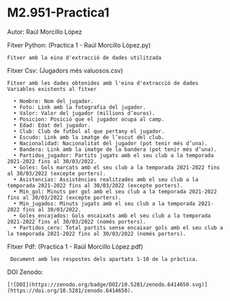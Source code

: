 # M2.951-Practica1

Autor: Raúl Morcillo López

Fitxer Python: (Practica 1 - Raúl Morcillo López.py)

    Fitxer amb la eina d'extracció de dades utilitzada
    
Fitxer Csv: (Jugadors més valuosos.csv)

    Fitxer amb les dades obtenides amb l'eina d'extracció de dades
    Variables existents al fitxer
    
      • Nombre: Nom del jugador.
      • Foto: Link amb la fotografia del jugador.
      • Valor: Valor del jugador (millions d’euros).
      • Posicion: Posició que el jugador ocupa al camp.
      • Edad: Edat del jugador.
      • Club: Club de futbol al que pertany el jugador.
      • Escudo: Link amb la imatge de l’escut del club.
      • Nacionalidad: Nacionalitat del jugador (pot tenir més d’una).
      • Bandera: Link amb la imatge de la bandera (pot tenir més d’una).
      • Partidos_jugador: Partits jugats amb el seu club a la temporada 2021-2022 fins al 30/03/2022.
      • Goles: Gols marcats amb el seu club a la temporada 2021-2022 fins al 30/03/2022 (excepte porters).
      • Asistencias: Assistències realitzades amb el seu club a la temporada 2021-2022 fins al 30/03/2022 (excepte porters).
      • Min_gol: Minuts per gol amb el seu club a la temporada 2021-2022 fins al 30/03/2022 (excepte porters).
      • Min_jugados: Minuts jugats amb el seu club a la temporada 2021-2022 fins al 30/03/2022.
      • Goles_encajados: Gols encaixats amb el seu club a la temporada 2021-2022 fins al 30/03/2022 (només porters).
      • Partidos_cero: Total partits sense encaixar gols amb el seu club a la temporada 2021-2022 fins al 30/03/2022 (només porters).
      
Fitxer Pdf: (Practica 1 - Raúl Morcillo López.pdf)

     Document amb les respostes dels apartats 1-10 de la pràctica.

DOI Zenodo:
    
    [![DOI](https://zenodo.org/badge/DOI/10.5281/zenodo.6414650.svg)](https://doi.org/10.5281/zenodo.6414650).
